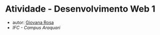 # Atividade - Desenvolvimento Web 1

- autor: [Giovana Rosa](https://github.com/giovana-rosa)
- *IFC - Campus Araquari*